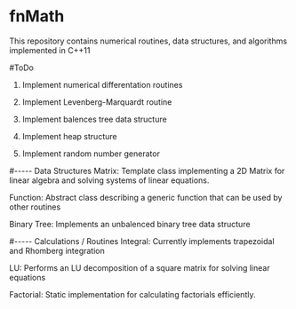 # fnMath
This repository contains numerical routines, data structures, and algorithms implemented in C++11 
 
#ToDo
1) Implement numerical differentation routines

2) Implement Levenberg-Marquardt routine

3) Implement balences tree data structure 

4) Implement heap structure 

5) Implement random number generator 

#----- Data Structures
Matrix: Template class implementing a 2D Matrix for linear algebra and solving systems of linear equations. 

Function: Abstract class describing a generic function that can be used by other routines 

Binary Tree: Implements an unbalenced binary tree data structure 

#----- Calculations / Routines
Integral: Currently implements trapezoidal and Rhomberg integration 

LU: Performs an LU decomposition of a square matrix for solving linear equations 

Factorial: Static implementation for calculating factorials efficiently.  



